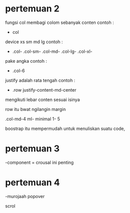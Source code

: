 # pertemuan 2
fungsi col membagi colom sebanyak conten contoh :
- col

device xs sm md lg contoh :
- .col-  .col-sm-  .col-md-  .col-lg-  .col-xl-

pake angka  contoh :
- .col-6

justify adalah  rata tengah contoh :
- .row justify-content-md-center

mengikuti lebar conten sesuai isinya

row itu bwat ngilangin margin

.col-md-4 ml- minimal 1- 5

boostrap itu mempermudah untuk menuliskan suatu code,

# pertemuan 3

-component = crousal  ini penting

# pertemuan 4 

-murojaah popover

scrol